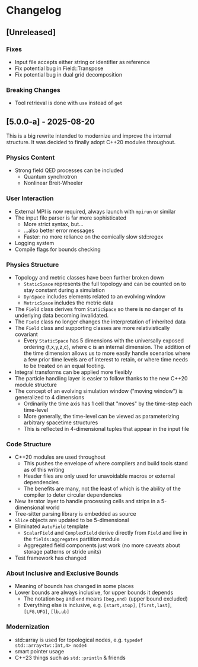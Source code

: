 # Changelog

## [Unreleased]

### Fixes

* Input file accepts either string or identifier as reference
* Fix potential bug in Field::Transpose
* Fix potential bug in dual grid decomposition

### Breaking Changes

* Tool retrieval is done with `use` instead of `get`

## [5.0.0-a] - 2025-08-20

This is a big rewrite intended to modernize and improve the internal structure.
It was decided to finally adopt C++20 modules throughout.

### Physics Content

* Strong field QED processes can be included
    - Quantum synchrotron
    - Nonlinear Breit-Wheeler

### User Interaction

* External MPI is now required, always launch with `mpirun` or similar
* The input file parser is far more sophisticated
    - More strict syntax, but...
    - ...also better error messages
    - Faster: no more reliance on the comically slow std::regex
* Logging system
* Compile flags for bounds checking

### Physics Structure

* Topology and metric classes have been further broken down
    - `StaticSpace` represents the full topology and can be counted on to stay constant during a simulation
    - `DynSpace` includes elements related to an evolving window
    - `MetricSpace` includes the metric data
* The `Field` class derives from `StaticSpace` so there is no danger of its underlying data becoming invalidated.
* The `Field` class no longer changes the interpretation of inherited data
* The `Field` class and supporting classes are more relativistically covariant
    - Every `StaticSpace` has 5 dimensions with the universally exposed ordering (t,x,y,z,c), where c is an internal dimension.  The addition of the time dimension allows us to more easily handle scenarios where a few prior time levels are of interest to retain, or where time needs to be treated on an equal footing.
* Integral transforms can be applied more flexibly
* The particle handling layer is easier to follow thanks to the new C++20 module structure
* The concept of an evolving simulation window ("moving window") is generalized to 4 dimensions
    - Ordinarily the time axis has 1 cell that "moves" by the time-step each time-level
    - More generally, the time-level can be viewed as parameterizing arbitrary spacetime structures
    - This is reflected in 4-dimensional tuples that appear in the input file

### Code Structure

* C++20 modules are used throughout
    - This pushes the envelope of where compilers and build tools stand as of this writing
    - Header files are only used for unavoidable macros or external dependencies
    - The benefits are many, not the least of which is the ability of the compiler to deter circular dependencies
* New iterator layer to handle processing cells and strips in a 5-dimensional world
* Tree-sitter parsing library is embedded as source
* `Slice` objects are updated to be 5-dimensional
* Eliminated `AutoField` template
    - `ScalarField` and `ComplexField` derive directly from `Field` and live in the `fields:aggregates` partition module
    - Aggregated field components just work (no more caveats about storage patterns or stride units)
* Test framework has changed

### About Inclusive and Exclusive Bounds

* Meaning of bounds has changed in some places
* Lower bounds are always inclusive, for upper bounds it depends
    - The notation `beg` and `end` means `[beg,end)` (upper bound excluded)
    - Everything else is inclusive, e.g. `[start,stop]`, `[first,last]`, `[LFG,UFG]`, `[lb,ub]`

### Modernization

* std::array is used for topological nodes, e.g. `typedef std::array<tw::Int,4> node4`
* smart pointer usage
* C++23 things such as `std::println` & friends